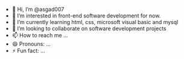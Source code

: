 - 👋 Hi, I’m @asgad007
- 👀 I’m interested in front-end software development for now. 
- 🌱 I’m currently learning html, css, microsoft visual basic and mysql 
- 💞️ I’m looking to collaborate on software development projects
- 📫 How to reach me ...
- 😄 Pronouns: ...
- ⚡ Fun fact: ...

<!---
asgad007/asgad007 is a ✨ special ✨ repository because its `README.md` (this file) appears on your GitHub profile.
You can click the Preview link to take a look at your changes.
--->
